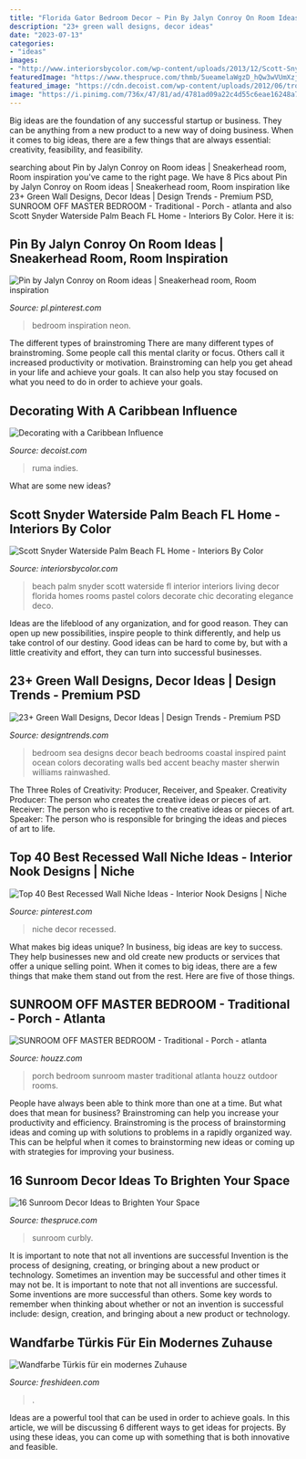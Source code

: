 ```yaml
---
title: "Florida Gator Bedroom Decor ~ Pin By Jalyn Conroy On Room Ideas"
description: "23+ green wall designs, decor ideas"
date: "2023-07-13"
categories:
- "ideas"
images:
- "http://www.interiorsbycolor.com/wp-content/uploads/2013/12/Scott-Snyder-Waterside-Palm-Beach-FL-Home.jpg"
featuredImage: "https://www.thespruce.com/thmb/5ueamelaWgzD_hQw3wVUmXzjAvw=/960x0/filters:no_upscale():max_bytes(150000):strip_icc()/DSC_0057-5adf765304d1cf0036f3c703.jpg"
featured_image: "https://cdn.decoist.com/wp-content/uploads/2012/06/tropical-living-room-design-idea.jpg"
image: "https://i.pinimg.com/736x/47/81/ad/4781ad09a22c4d55c6eae16248a72663.jpg"
---
```



Big ideas are the foundation of any successful startup or business. They can be anything from a new product to a new way of doing business. When it comes to big ideas, there are a few things that are always essential: creativity, feasibility, and feasibility.

	

		
searching about Pin by Jalyn Conroy on Room ideas | Sneakerhead room, Room inspiration you've came to the right page. We have 8 Pics about Pin by Jalyn Conroy on Room ideas | Sneakerhead room, Room inspiration like 23+ Green Wall Designs, Decor Ideas | Design Trends - Premium PSD, SUNROOM OFF MASTER BEDROOM - Traditional - Porch - atlanta and also Scott Snyder Waterside Palm Beach FL Home - Interiors By Color. Here it is:
		
    
## Pin By Jalyn Conroy On Room Ideas | Sneakerhead Room, Room Inspiration

<img loading=lazy src="https://i.pinimg.com/736x/47/81/ad/4781ad09a22c4d55c6eae16248a72663.jpg" onerror="this.onerror=null;this.src='https://tse4.mm.bing.net/th?id=OIP.PsfkVKSJUv0UbD4xIcAUnQHaOn&amp;pid=15.1';" alt="Pin by Jalyn Conroy on Room ideas | Sneakerhead room, Room inspiration">

_Source: pl.pinterest.com_

>bedroom inspiration neon. 

	

The different types of brainstroming
There are many different types of brainstroming. Some people call this mental clarity or focus. Others call it increased productivity or motivation. Brainstroming can help you get ahead in your life and achieve your goals. It can also help you stay focused on what you need to do in order to achieve your goals.

    
## Decorating With A Caribbean Influence

<img loading=lazy src="https://cdn.decoist.com/wp-content/uploads/2012/06/tropical-living-room-design-idea.jpg" onerror="this.onerror=null;this.src='https://tse2.mm.bing.net/th?id=OIP.5d6tlIXmjaHN-X8gfcYYtQHaE3&amp;pid=15.1';" alt="Decorating with a Caribbean Influence">

_Source: decoist.com_

>ruma indies. 

	

What are some new ideas?
 

    
## Scott Snyder Waterside Palm Beach FL Home - Interiors By Color

<img loading=lazy src="http://www.interiorsbycolor.com/wp-content/uploads/2013/12/Scott-Snyder-Waterside-Palm-Beach-FL-Home.jpg" onerror="this.onerror=null;this.src='https://tse2.mm.bing.net/th?id=OIP.uOTYUc_H_KTr94uqpSP3oQHaFj&amp;pid=15.1';" alt="Scott Snyder Waterside Palm Beach FL Home - Interiors By Color">

_Source: interiorsbycolor.com_

>beach palm snyder scott waterside fl interior interiors living decor florida homes rooms pastel colors decorate chic decorating elegance deco. 

	

Ideas are the lifeblood of any organization, and for good reason. They can open up new possibilities, inspire people to think differently, and help us take control of our destiny. Good ideas can be hard to come by, but with a little creativity and effort, they can turn into successful businesses.

    
## 23+ Green Wall Designs, Decor Ideas | Design Trends - Premium PSD

<img loading=lazy src="https://images.designtrends.com/wp-content/uploads/2016/03/22070248/Sea-Green-Wall-Bedroom-Ideas.jpeg" onerror="this.onerror=null;this.src='https://tse3.mm.bing.net/th?id=OIP.bjzozW1I8nonqrhAvnMVbwHaJ4&amp;pid=15.1';" alt="23+ Green Wall Designs, Decor Ideas | Design Trends - Premium PSD">

_Source: designtrends.com_

>bedroom sea designs decor beach bedrooms coastal inspired paint ocean colors decorating walls bed accent beachy master sherwin williams rainwashed. 

	

The Three Roles of Creativity: Producer, Receiver, and Speaker.
Creativity Producer: The person who creates the creative ideas or pieces of art.
Receiver: The person who is receptive to the creative ideas or pieces of art. 
Speaker: The person who is responsible for bringing the ideas and pieces of art to life.

    
## Top 40 Best Recessed Wall Niche Ideas - Interior Nook Designs | Niche

<img loading=lazy src="https://i.pinimg.com/736x/88/31/41/88314119da813e69969c66311ca7dfc3.jpg" onerror="this.onerror=null;this.src='https://tse4.mm.bing.net/th?id=OIP.-eHyC4dBcytBJCYzDzqC2wAAAA&amp;pid=15.1';" alt="Top 40 Best Recessed Wall Niche Ideas - Interior Nook Designs | Niche">

_Source: pinterest.com_

>niche decor recessed. 

	

What makes big ideas unique?
In business, big ideas are key to success. They help businesses new and old create new products or services that offer a unique selling point. When it comes to big ideas, there are a few things that make them stand out from the rest. Here are five of those things.

    
## SUNROOM OFF MASTER BEDROOM - Traditional - Porch - Atlanta

<img loading=lazy src="http://st.hzcdn.com/simgs/78d136620189662b_4-9087/traditional-porch.jpg" onerror="this.onerror=null;this.src='https://tse1.mm.bing.net/th?id=OIP.Xd8MhCLO_hM4FGz5megSfQHaE7&amp;pid=15.1';" alt="SUNROOM OFF MASTER BEDROOM - Traditional - Porch - atlanta">

_Source: houzz.com_

>porch bedroom sunroom master traditional atlanta houzz outdoor rooms. 

	

People have always been able to think more than one at a time. But what does that mean for business? Brainstroming can help you increase your productivity and efficiency. Brainstroming is the process of brainstorming ideas and coming up with solutions to problems in a rapidly organized way. This can be helpful when it comes to brainstorming new ideas or coming up with strategies for improving your business.

    
## 16 Sunroom Decor Ideas To Brighten Your Space

<img loading=lazy src="https://www.thespruce.com/thmb/5ueamelaWgzD_hQw3wVUmXzjAvw=/960x0/filters:no_upscale():max_bytes(150000):strip_icc()/DSC_0057-5adf765304d1cf0036f3c703.jpg" onerror="this.onerror=null;this.src='https://tse3.mm.bing.net/th?id=OIP.BNlx8v5b0uU8qMHf4EOXXwHaKt&amp;pid=15.1';" alt="16 Sunroom Decor Ideas to Brighten Your Space">

_Source: thespruce.com_

>sunroom curbly. 

	

It is important to note that not all inventions are successful
Invention is the process of designing, creating, or bringing about a new product or technology. Sometimes an invention may be successful and other times it may not be. It is important to note that not all inventions are successful. 
Some inventions are more successful than others. Some key words to remember when thinking about whether or not an invention is successful include: design, creation, and bringing about a new product or technology.

    
## Wandfarbe Türkis Für Ein Modernes Zuhause

<img loading=lazy src="https://freshideen.com/wp-content/uploads/2014/12/wandfarben-ideen-cyan-bett-schlafzimmer.jpg" onerror="this.onerror=null;this.src='https://tse2.mm.bing.net/th?id=OIP.S_zKqRmF43h_vKKi5L5WNwHaKy&amp;pid=15.1';" alt="Wandfarbe Türkis für ein modernes Zuhause">

_Source: freshideen.com_

>. 

	

Ideas are a powerful tool that can be used in order to achieve goals. In this article, we will be discussing 6 different ways to get ideas for projects. By using these ideas, you can come up with something that is both innovative and feasible.

